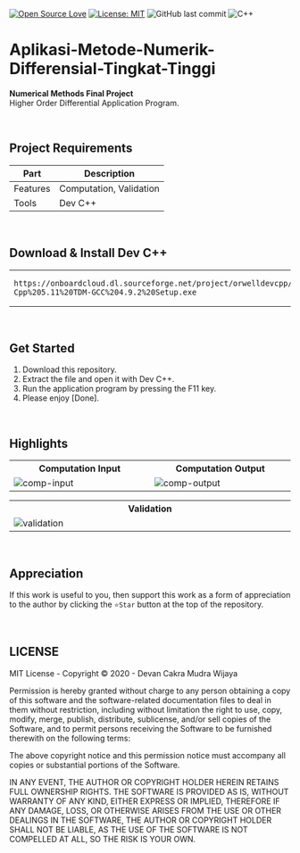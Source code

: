 [![Open Source Love](https://badges.frapsoft.com/os/v1/open-source.svg?style=flat)](https://github.com/ellerbrock/open-source-badges/)
[![License: MIT](https://img.shields.io/badge/License-MIT-green.svg)](https://opensource.org/licenses/MIT)
![GitHub last commit](https://img.shields.io/github/last-commit/devancakra/Aplikasi-Metode-Numerik-Differensial-Tingkat-Tinggi)
![C++](https://img.shields.io/badge/c++%20-%2300599C.svg?&style=flat&logo=c%2B%2B&ogoColor=white)

# Aplikasi-Metode-Numerik-Differensial-Tingkat-Tinggi
<strong>Numerical Methods Final Project</strong><br>
Higher Order Differential Application Program.

<br>

## Project Requirements
| Part | Description |
| --- | --- |
| Features | Computation, Validation |
| Tools | Dev C++ |

<br>

## Download & Install Dev C++

<table><tr><td width="840">
  
```
https://onboardcloud.dl.sourceforge.net/project/orwelldevcpp/Setup%20Releases/Dev-Cpp%205.11%20TDM-GCC%204.9.2%20Setup.exe
```

</td></tr></table>

<br>

## Get Started
1. Download this repository.<br>
2. Extract the file and open it with Dev C++.<br>
3. Run the application program by pressing the F11 key.<br>
4. Please enjoy [Done].

<br>

## Highlights
<table>
<tr>
<th width="420">Computation Input</th>
<th width="420">Computation Output</th>
</tr>
<tr>
<td><img src="https://github.com/devancakra/Aplikasi-Metode-Numerik-Differensial-Tingkat-Tinggi/assets/54527592/ecd92509-a248-4bd0-984c-95cdd9dbcdb6" alt="comp-input"></td>
<td><img src="https://github.com/devancakra/Aplikasi-Metode-Numerik-Differensial-Tingkat-Tinggi/assets/54527592/8ed0db77-9e07-4a11-ad9e-3004ee001bc3" alt="comp-output"></td>
</tr>
</table>
<table>
<tr>
<th width="840">Validation</th>
</tr>
<tr>
<td><img src="https://github.com/devancakra/Aplikasi-Metode-Numerik-Differensial-Tingkat-Tinggi/assets/54527592/74fcb349-92ea-4552-9131-33ef0751d337" alt="validation"></td>
</tr>
</table>

<br>

## Appreciation
If this work is useful to you, then support this work as a form of appreciation to the author by clicking the ``` ⭐Star ``` button at the top of the repository.

<br>

## LICENSE
MIT License - Copyright © 2020 - Devan Cakra Mudra Wijaya

Permission is hereby granted without charge to any person obtaining a copy of this software and the software-related documentation files to deal in them without restriction, including without limitation the right to use, copy, modify, merge, publish, distribute, sublicense, and/or sell copies of the Software, and to permit persons receiving the Software to be furnished therewith on the following terms:

The above copyright notice and this permission notice must accompany all copies or substantial portions of the Software.

IN ANY EVENT, THE AUTHOR OR COPYRIGHT HOLDER HEREIN RETAINS FULL OWNERSHIP RIGHTS. THE SOFTWARE IS PROVIDED AS IS, WITHOUT WARRANTY OF ANY KIND, EITHER EXPRESS OR IMPLIED, THEREFORE IF ANY DAMAGE, LOSS, OR OTHERWISE ARISES FROM THE USE OR OTHER DEALINGS IN THE SOFTWARE, THE AUTHOR OR COPYRIGHT HOLDER SHALL NOT BE LIABLE, AS THE USE OF THE SOFTWARE IS NOT COMPELLED AT ALL, SO THE RISK IS YOUR OWN.
